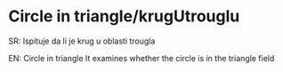 # Circle in triangle/krugUtrouglu
SR: Ispituje da li je krug u oblasti trougla

EN: Circle in triangle
It examines whether the circle is in the triangle field
